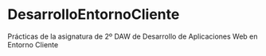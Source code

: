 # DesarrolloEntornoCliente
Prácticas de la asignatura de 2º DAW de Desarrollo de Aplicaciones Web en Entorno Cliente
